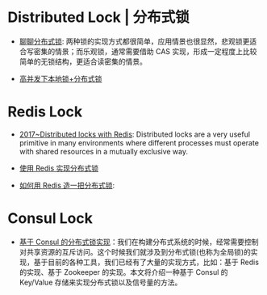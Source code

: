 # Distributed Lock | 分布式锁

- [聊聊分布式锁](https://parg.co/RD4): 两种锁的实现方式都很简单，应用情景也很显然，悲观锁更适合写密集的情景；而乐观锁，通常需要借助 CAS 实现，形成一定程度上比较简单的无锁结构，更适合读密集的情景。

- [高并发下本地锁+分布式锁](https://adamswanglin.github.io/wllock/)

# Redis Lock

- [2017~Distributed locks with Redis](https://redis.io/topics/distlock): Distributed locks are a very useful primitive in many environments where different processes must operate with shared resources in a mutually exclusive way.

- [使用 Redis 实现分布式锁](http://blog.jobbole.com/95211/)

- [如何用 Redis 造一把分布式锁](http://sanyuesha.com/2016/08/20/distributed-lock-with-redis/):

# Consul Lock

- [基于 Consul 的分布式锁实现](http://blog.didispace.com/spring-cloud-consul-lock-and-semphore/)：我们在构建分布式系统的时候，经常需要控制对共享资源的互斥访问。这个时候我们就涉及到分布式锁(也称为全局锁)的实现，基于目前的各种工具，我们已经有了大量的实现方式，比如：基于 Redis 的实现、基于 Zookeeper 的实现。本文将介绍一种基于 Consul 的 Key/Value 存储来实现分布式锁以及信号量的方法。
